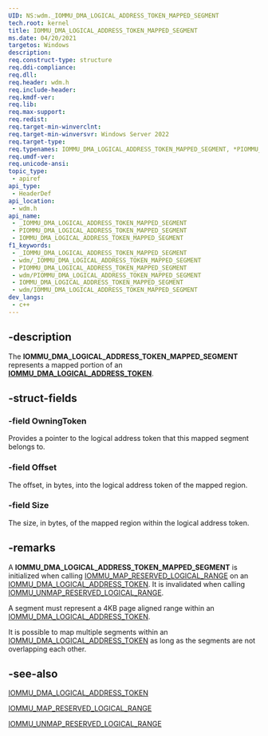 ```yaml
---
UID: NS:wdm._IOMMU_DMA_LOGICAL_ADDRESS_TOKEN_MAPPED_SEGMENT
tech.root: kernel
title: IOMMU_DMA_LOGICAL_ADDRESS_TOKEN_MAPPED_SEGMENT
ms.date: 04/20/2021
targetos: Windows
description: 
req.construct-type: structure
req.ddi-compliance: 
req.dll: 
req.header: wdm.h
req.include-header: 
req.kmdf-ver: 
req.lib: 
req.max-support: 
req.redist: 
req.target-min-winverclnt: 
req.target-min-winversvr: Windows Server 2022
req.target-type: 
req.typenames: IOMMU_DMA_LOGICAL_ADDRESS_TOKEN_MAPPED_SEGMENT, *PIOMMU_DMA_LOGICAL_ADDRESS_TOKEN_MAPPED_SEGMENT
req.umdf-ver: 
req.unicode-ansi: 
topic_type:
 - apiref
api_type:
 - HeaderDef
api_location:
 - wdm.h
api_name:
 - _IOMMU_DMA_LOGICAL_ADDRESS_TOKEN_MAPPED_SEGMENT
 - PIOMMU_DMA_LOGICAL_ADDRESS_TOKEN_MAPPED_SEGMENT
 - IOMMU_DMA_LOGICAL_ADDRESS_TOKEN_MAPPED_SEGMENT
f1_keywords:
 - _IOMMU_DMA_LOGICAL_ADDRESS_TOKEN_MAPPED_SEGMENT
 - wdm/_IOMMU_DMA_LOGICAL_ADDRESS_TOKEN_MAPPED_SEGMENT
 - PIOMMU_DMA_LOGICAL_ADDRESS_TOKEN_MAPPED_SEGMENT
 - wdm/PIOMMU_DMA_LOGICAL_ADDRESS_TOKEN_MAPPED_SEGMENT
 - IOMMU_DMA_LOGICAL_ADDRESS_TOKEN_MAPPED_SEGMENT
 - wdm/IOMMU_DMA_LOGICAL_ADDRESS_TOKEN_MAPPED_SEGMENT
dev_langs:
 - c++
---
```


## -description

The **IOMMU_DMA_LOGICAL_ADDRESS_TOKEN_MAPPED_SEGMENT** represents a mapped portion of an [**IOMMU_DMA_LOGICAL_ADDRESS_TOKEN**](./ns-wdm-iommu_dma_logical_address_token.md).

## -struct-fields

### -field OwningToken

Provides a pointer to the logical address token that this mapped segment belongs to.

### -field Offset

The offset, in bytes, into the logical address token of the mapped region.

### -field Size

The size, in bytes, of the mapped region within the logical address token.

## -remarks

A **IOMMU_DMA_LOGICAL_ADDRESS_TOKEN_MAPPED_SEGMENT** is initialized when calling [IOMMU_MAP_RESERVED_LOGICAL_RANGE](./nc-wdm-iommu_map_reserved_logical_range.md) on an [IOMMU_DMA_LOGICAL_ADDRESS_TOKEN](./ns-wdm-iommu_dma_logical_address_token.md). It is invalidated when calling [IOMMU_UNMAP_RESERVED_LOGICAL_RANGE](./nc-wdm-iommu_unmap_reserved_logical_range.md).

A segment must represent a 4KB page aligned range within an [IOMMU_DMA_LOGICAL_ADDRESS_TOKEN](./ns-wdm-iommu_dma_logical_address_token.md).

It is possible to map multiple segments within an [IOMMU_DMA_LOGICAL_ADDRESS_TOKEN](./ns-wdm-iommu_dma_logical_address_token.md) as long as the segments are not overlapping each other.

## -see-also

[IOMMU_DMA_LOGICAL_ADDRESS_TOKEN](./ns-wdm-iommu_dma_logical_address_token.md)

[IOMMU_MAP_RESERVED_LOGICAL_RANGE](./nc-wdm-iommu_map_reserved_logical_range.md)

[IOMMU_UNMAP_RESERVED_LOGICAL_RANGE](./nc-wdm-iommu_unmap_reserved_logical_range.md)
